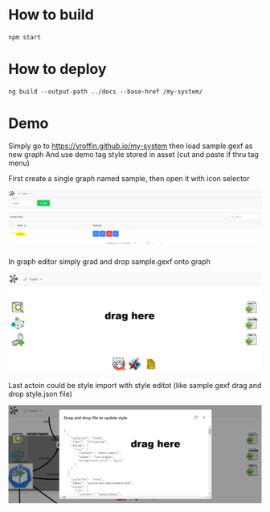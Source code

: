 # How to build

```
npm start
```

# How to deploy

```
ng build --output-path ../docs --base-href /my-system/
```

# Demo

Simply go to https://yroffin.github.io/my-system then load sample.gexf as new graph
And use demo tag style stored in asset (cut and paste if thru tag menu)

First create a single graph named sample, then open it with icon selector

![Alt text](front/demo/graph.PNG "graph creation")

In graph editor simply grad and drop sample.gexf onto graph

![Alt text](front/demo/drag.PNG "graph editor")

Last actoin could be style import with style editot (like sample.gexf drag and drop style.json file)

![Alt text](front/demo/style.PNG "style editor")
